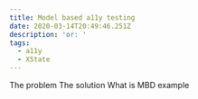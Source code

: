 ```yaml
---
title: Model based a11y testing
date: 2020-03-14T20:49:46.251Z
description: 'or: '
tags:
  - a11y
  - XState
---
```


The problem
The solution
What is MBD
example
